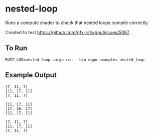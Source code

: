 # nested-loop

Runs a compute shader to check that nested loops compile correctly.

Created to test https://github.com/gfx-rs/wgpu/issues/5067

## To Run

```
RUST_LOG=nested_loop cargo run --bin wgpu-examples nested_loop
```

## Example Output

```
[7, 11, 7]
[11, 17, 11]
[7, 11, 7]

[11, 17, 11]
[17, 26, 17]
[11, 17, 11]

[7, 11, 7]
[11, 17, 11]
[7, 11, 7]
```
